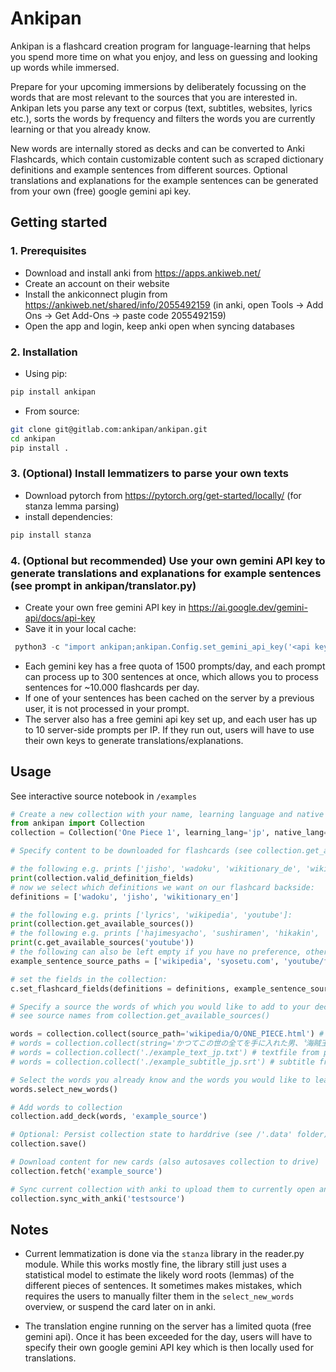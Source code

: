 # Ankipan

Ankipan is a flashcard creation program for language-learning that helps you spend more time on what you enjoy, and less on guessing and looking up words while immersed.

Prepare for your upcoming immersions by deliberately focussing on the words that are most relevant to the sources that you are interested in.
Ankipan lets you parse any text or corpus (text, subtitles, websites, lyrics etc.), sorts the words by frequency and filters the words you are currently learning or that you already know.

New words are internally stored as decks and can be converted to Anki Flashcards, which contain customizable content such as scraped dictionary definitions and example sentences from different sources.
Optional translations and explanations for the example sentences can be generated from your own (free) google gemini api key.


## Getting started

### 1. Prerequisites

- Download and install anki from https://apps.ankiweb.net/
- Create an account on their website
- Install the ankiconnect plugin from https://ankiweb.net/shared/info/2055492159 (in anki, open Tools -> Add Ons -> Get Add-Ons -> paste code 2055492159)
- Open the app and login, keep anki open when syncing databases

### 2. Installation

- Using pip:

```bash
pip install ankipan
```

- From source:

```bash
git clone git@gitlab.com:ankipan/ankipan.git
cd ankipan
pip install .
```

### 3. (Optional) Install lemmatizers to parse your own texts

- Download pytorch from https://pytorch.org/get-started/locally/ (for stanza lemma parsing)
- install dependencies:

```bash
pip install stanza
```

### 4. (Optional but recommended) Use your own gemini API key to generate translations and explanations for example sentences (see prompt in ankipan/translator.py)

- Create your own free gemini API key in https://ai.google.dev/gemini-api/docs/api-key
- Save it in your local cache:
```python
 python3 -c "import ankipan;ankipan.Config.set_gemini_api_key('<api key>')"
```
- Each gemini key has a free quota of 1500 prompts/day, and each prompt can process up to 300 sentences at once, which allows you to process sentences for ~10.000 flashcards per day.
- If one of your sentences has been cached on the server by a previous user, it is not processed in your prompt.
- The server also has a free gemini api key set up, and each user has up to 10 server-side prompts per IP. If they run out, users will have to use their own keys to generate translations/explanations.

## Usage

See interactive source notebook in `/examples`

```python
# Create a new collection with your name, learning language and native language
from ankipan import Collection
collection = Collection('One Piece 1', learning_lang='jp', native_lang='en')

# Specify content to be downloaded for flashcards (see collection.get_available_sources() for example sentences and scraper.py module)

# the following e.g. prints ['jisho', 'wadoku', 'wikitionary_de', 'wikitionary_en', 'wikitionary_fr', 'wikitionary_jp', 'tatoeba', 'urban']:
print(collection.valid_definition_fields)
# now we select which definitions we want on our flashcard backside:
definitions = ['wadoku', 'jisho', 'wikitionary_en']

# the following e.g. prints ['lyrics', 'wikipedia', 'youtube']:
print(collection.get_available_sources())
# the following e.g. prints ['hajimesyacho', 'sushiramen', 'hikakin', 'fischers']:
print(c.get_available_sources('youtube'))
# the following can also be left empty if you have no preference, otherwise example sentences from the specified sources will be prioritized:
example_sentence_source_paths = ['wikipedia', 'syosetu.com', 'youtube/fischers', 'youtube/sushiramen']

# set the fields in the collection:
c.set_flashcard_fields(definitions = definitions, example_sentence_source_paths = example_sentence_source_paths)

# Specify a source the words of which you would like to add to your deck, either directly as string, as path to file or folder, or directly by source name
# see source names from collection.get_available_sources()

words = collection.collect(source_path='wikipedia/O/ONE_PIECE.html') # from DB, no lemmatizers required
# words = collection.collect(string='かつてこの世の全てを手に入れた男、〝海賊王〟ゴールド・ロジャー。') # from string
# words = collection.collect('./example_text_jp.txt') # textfile from path (original source: https://ja.wikipedia.org/wiki/ONE_PIECE)
# words = collection.collect('./example_subtitle_jp.srt') # subtitle from path

# Select the words you already know and the words you would like to learn from the table overview
words.select_new_words()

# Add words to collection
collection.add_deck(words, 'example_source')

# Optional: Persist collection state to harddrive (see /'.data' folder)
collection.save()

# Download content for new cards (also autosaves collection to drive)
collection.fetch('example_source')

# Sync current collection with anki to upload them to currently open anki instance
collection.sync_with_anki('testsource')

```

## Notes

- Current lemmatization is done via the `stanza` library in the reader.py module. While this works mostly fine, the library still just uses a statistical model to estimate the likely word roots (lemmas) of the different pieces of sentences. It sometimes makes mistakes, which requires the users to manually filter them in the `select_new_words` overview, or suspend the card later on in anki.

- The translation engine running on the server has a limited quota (free gemini api). Once it has been exceeded for the day, users will have to specify their own google gemini API key which is then locally used for translations.